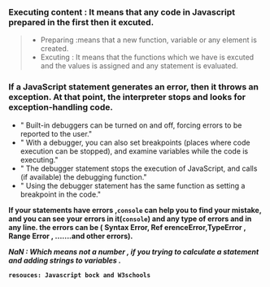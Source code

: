 ### Executing content : It means that any code in Javascript prepared in the first then it excuted.
> - Preparing :means that a new function, variable or any element  is created.
> - Excuting : It means that the functions which we have is excuted and the values is assigned and any statement is evaluated.

### If a JavaScript statement generates an error, then it throws an exception. At that point, the interpreter stops and looks for exception-handling code.

* " Built-in debuggers can be turned on and off, forcing errors to be reported to the user."
* " With a debugger, you can also set breakpoints (places where code execution can be stopped), and examine variables while the code is executing."
* " The debugger statement stops the execution of JavaScript, and calls (if available) the debugging function."
* " Using the debugger statement has the same function as setting a breakpoint in the code."

**If your statements have errors ,`console` can help you to find your mistake, and you can see your errors in it(`console`) and any type of errors and in any line. the errors can be ( Syntax Error, Ref erenceError,TypeError , Range Error , .......and other errors).**

***NaN : Which means not a number , if you trying to calculate a statement and adding strings to variables .***

**`resouces: Javascript bock and W3schools`**



